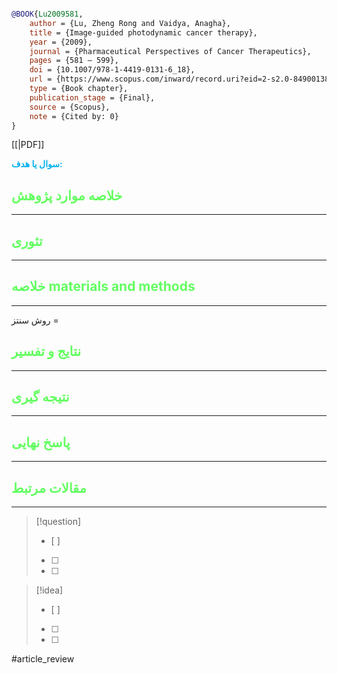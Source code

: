 
```bibtex

@BOOK{Lu2009581,
	author = {Lu, Zheng Rong and Vaidya, Anagha},
	title = {Image-guided photodynamic cancer therapy},
	year = {2009},
	journal = {Pharmaceutical Perspectives of Cancer Therapeutics},
	pages = {581 – 599},
	doi = {10.1007/978-1-4419-0131-6_18},
	url = {https://www.scopus.com/inward/record.uri?eid=2-s2.0-84900138684&doi=10.1007%2f978-1-4419-0131-6_18&partnerID=40&md5=c241713d103468541b36903e0a37a826},
	type = {Book chapter},
	publication_stage = {Final},
	source = {Scopus},
	note = {Cited by: 0}
}


```

[[|PDF]]

**<span style="color:#00b0f0">سوال یا هدف:</span>**



## <span style="color:#64ff61">خلاصه موارد پژوهش</span>
---

## <span style="color:#64ff61">تئوری</span>
---



## <span style="color:#64ff61">خلاصه materials and methods</span>
---

روش سنتز = 



## <span style="color:#64ff61"> نتایج و تفسیر</span>
---



## <span style="color:#64ff61">نتیجه گیری</span>
---



## <span style="color:#64ff61">پاسخ نهایی</span>
---




## <span style="color:#64ff61">مقالات مرتبط</span>
---





> [!question] 
>- [ ] 
>- [ ]  
>- [ ] 


> [!idea] 
> - [ ] 
>- [ ] 
>- [ ] 



#article_review
